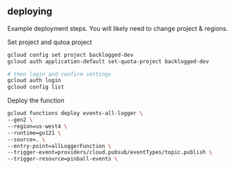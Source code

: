 ## deploying

Example deployment steps. You will likely need to change project & regions.

Set project and qutoa project

```sh
gcloud config set project backlogged-dev
gcloud auth application-default set-quota-project backlogged-dev

# then login and confirm settings
gcloud auth login
gcloud config list
```

Deploy the function

```sh
gcloud functions deploy events-all-logger \
--gen2 \
--region=us-west4 \
--runtime=go121 \
--source=. \
--entry-point=allLoggerFunction \
--trigger-event=providers/cloud.pubsub/eventTypes/topic.publish \
--trigger-resource=pinball-events \
```
